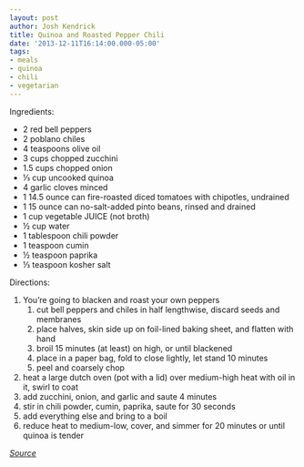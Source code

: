 ```yaml
---
layout: post
author: Josh Kendrick
title: Quinoa and Roasted Pepper Chili
date: '2013-12-11T16:14:00.000-05:00'
tags:
- meals
- quinoa
- chili
- vegetarian
---
```


Ingredients:
* 2 red bell peppers
* 2 poblano chiles
* 4 teaspoons olive oil
* 3 cups chopped zucchini
* 1.5 cups chopped onion
* ⅓ cup uncooked quinoa
* 4 garlic cloves minced
* 1 14.5 ounce can fire-roasted diced tomatoes with chipotles, undrained
* 1 15 ounce can no-salt-added pinto beans, rinsed and drained
* 1 cup vegetable JUICE (not broth)
* ½ cup water
* 1 tablespoon chili powder
* 1 teaspoon cumin
* ½ teaspoon paprika
* ⅓ teaspoon kosher salt

Directions:
1. You’re going to blacken and roast your own peppers
   1. cut bell peppers and chiles in half lengthwise, discard seeds and membranes
   2. place halves, skin side up on foil-lined baking sheet, and flatten with hand
   3. broil 15 minutes (at least) on high, or until blackened
   4. place in a paper bag, fold to close lightly, let stand 10 minutes
   5. peel and coarsely chop
1. heat a large dutch oven (pot with a lid) over medium-high heat with oil in it, swirl to coat
2. add zucchini, onion, and garlic and saute 4 minutes
3. stir in chili powder, cumin, paprika, saute for 30 seconds
4. add everything else and bring to a boil
5. reduce heat to medium-low, cover, and simmer for 20 minutes or until quinoa is tender

*[Source](http://www.myrecipes.com/recipe/quinoa-roasted-pepper-chili-50400000117880/)*